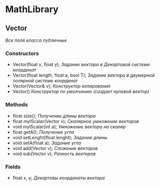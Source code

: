 # MathLibrary
## Vector 
*Все поля класса публичные*
### Constructors
- Vector(float x, float y); *Задание вектора в Декартовой системе координат*
- Vector(float length, float a, bool T); *Задание вектора в двумерной полярной системе координат*
- Vector(Vector& v); *Конструктор копирования*
- Vector() *Конструктор по умолчанию (создает нулевой вектор)*
### Methods
- float size(); *Получение длины вектора*
- float mylScalar(Vector v); *Скалярное умножение векторов*
- void mylScalar(int a); *Умножение вектора на скаляр*
- float getA(); *Получение угла*
- void setLenght(float lenght); *Задание длины*
- void setA(float a); *Задание угла*
- void add(Vector v); *Сложение векторов*
- void sub(Vector v); *Разность векторов*
### Fields
- float x, y; *Декартовы координаты вектора*
